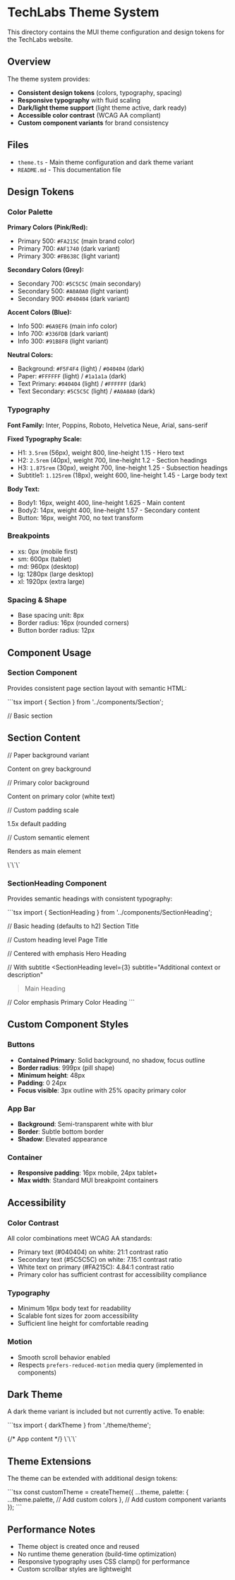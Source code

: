 # TechLabs Theme System

This directory contains the MUI theme configuration and design tokens for the
TechLabs website.

## Overview

The theme system provides:

- **Consistent design tokens** (colors, typography, spacing)
- **Responsive typography** with fluid scaling
- **Dark/light theme support** (light theme active, dark ready)
- **Accessible color contrast** (WCAG AA compliant)
- **Custom component variants** for brand consistency

## Files

- `theme.ts` - Main theme configuration and dark theme variant
- `README.md` - This documentation file

## Design Tokens

### Color Palette

**Primary Colors (Pink/Red):**

- Primary 500: `#FA215C` (main brand color)
- Primary 700: `#AF1740` (dark variant)
- Primary 300: `#FB638C` (light variant)

**Secondary Colors (Grey):**

- Secondary 700: `#5C5C5C` (main secondary)
- Secondary 500: `#A0A0A0` (light variant)
- Secondary 900: `#040404` (dark variant)

**Accent Colors (Blue):**

- Info 500: `#6A9EF6` (main info color)
- Info 700: `#336FDB` (dark variant)
- Info 300: `#91B8F8` (light variant)

**Neutral Colors:**

- Background: `#F5F4F4` (light) / `#040404` (dark)
- Paper: `#FFFFFF` (light) / `#1a1a1a` (dark)
- Text Primary: `#040404` (light) / `#FFFFFF` (dark)
- Text Secondary: `#5C5C5C` (light) / `#A0A0A0` (dark)

### Typography

**Font Family:** Inter, Poppins, Roboto, Helvetica Neue, Arial, sans-serif

**Fixed Typography Scale:**

- H1: `3.5rem` (56px), weight 800, line-height 1.15 - Hero text
- H2: `2.5rem` (40px), weight 700, line-height 1.2 - Section headings
- H3: `1.875rem` (30px), weight 700, line-height 1.25 - Subsection headings
- Subtitle1: `1.125rem` (18px), weight 600, line-height 1.45 - Large body text

**Body Text:**

- Body1: 16px, weight 400, line-height 1.625 - Main content
- Body2: 14px, weight 400, line-height 1.57 - Secondary content
- Button: 16px, weight 700, no text transform

### Breakpoints

- xs: 0px (mobile first)
- sm: 600px (tablet)
- md: 960px (desktop)
- lg: 1280px (large desktop)
- xl: 1920px (extra large)

### Spacing & Shape

- Base spacing unit: 8px
- Border radius: 16px (rounded corners)
- Button border radius: 12px

## Component Usage

### Section Component

Provides consistent page section layout with semantic HTML:

\`\`\`tsx import { Section } from '../components/Section';

// Basic section

<Section>
  <h2>Section Content</h2>
</Section>

// Paper background variant

<Section variant="paper">
  <p>Content on grey background</p>
</Section>

// Primary color background

<Section variant="primary">
  <p>Content on primary color (white text)</p>
</Section>

// Custom padding scale

<Section paddingScale={1.5}>
  <p>1.5x default padding</p>
</Section>

// Custom semantic element

<Section component="main">
  <p>Renders as main element</p>
</Section>
\`\`\`

### SectionHeading Component

Provides semantic headings with consistent typography:

\`\`\`tsx import { SectionHeading } from '../components/SectionHeading';

// Basic heading (defaults to h2) <SectionHeading> Section Title
</SectionHeading>

// Custom heading level <SectionHeading level={1}> Page Title </SectionHeading>

// Centered with emphasis
<SectionHeading level={2} emphasis="gradient" centered> Hero Heading
</SectionHeading>

// With subtitle <SectionHeading level={3} subtitle="Additional context or
description"

> Main Heading </SectionHeading>

// Color emphasis <SectionHeading emphasis="primary"> Primary Color Heading
</SectionHeading> \`\`\`

## Custom Component Styles

### Buttons

- **Contained Primary**: Solid background, no shadow, focus outline
- **Border radius**: 999px (pill shape)
- **Minimum height**: 48px
- **Padding**: 0 24px
- **Focus visible**: 3px outline with 25% opacity primary color

### App Bar

- **Background**: Semi-transparent white with blur
- **Border**: Subtle bottom border
- **Shadow**: Elevated appearance

### Container

- **Responsive padding**: 16px mobile, 24px tablet+
- **Max width**: Standard MUI breakpoint containers

## Accessibility

### Color Contrast

All color combinations meet WCAG AA standards:

- Primary text (#040404) on white: 21:1 contrast ratio
- Secondary text (#5C5C5C) on white: 7.15:1 contrast ratio
- White text on primary (#FA215C): 4.84:1 contrast ratio
- Primary color has sufficient contrast for accessibility compliance

### Typography

- Minimum 16px body text for readability
- Scalable font sizes for zoom accessibility
- Sufficient line height for comfortable reading

### Motion

- Smooth scroll behavior enabled
- Respects `prefers-reduced-motion` media query (implemented in components)

## Dark Theme

A dark theme variant is included but not currently active. To enable:

\`\`\`tsx import { darkTheme } from './theme/theme';

<ThemeProvider theme={darkTheme}>
  {/* App content */}
</ThemeProvider>
\`\`\`

## Theme Extensions

The theme can be extended with additional design tokens:

\`\`\`tsx const customTheme = createTheme({ ...theme, palette: {
...theme.palette, // Add custom colors }, // Add custom component variants });
\`\`\`

## Performance Notes

- Theme object is created once and reused
- No runtime theme generation (build-time optimization)
- Responsive typography uses CSS clamp() for performance
- Custom scrollbar styles are lightweight
